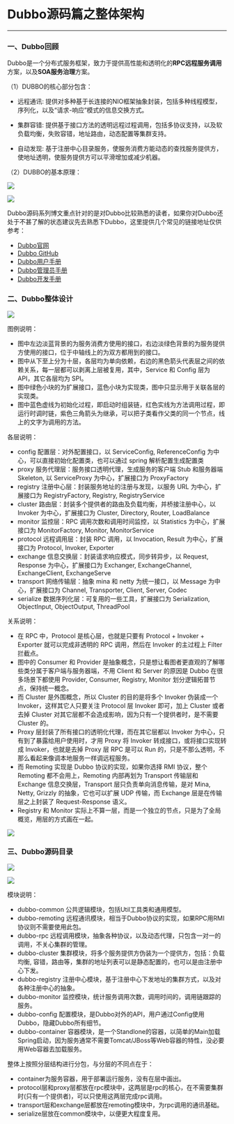 # Dubbo源码篇之整体架构 #
***

### 一、Dubbo回顾 ###

Dubbo是一个分布式服务框架，致力于提供高性能和透明化的**RPC远程服务调用**方案，以及**SOA服务治理**方案。

（1）DUBBO的核心部分包含：


- 远程通讯: 提供对多种基于长连接的NIO框架抽象封装，包括多种线程模型，序列化，以及“请求-响应”模式的信息交换方式。


- 集群容错: 提供基于接口方法的透明远程过程调用，包括多协议支持，以及软负载均衡，失败容错，地址路由，动态配置等集群支持。


- 自动发现: 基于注册中心目录服务，使服务消费方能动态的查找服务提供方，使地址透明，使服务提供方可以平滑增加或减少机器。


（2）DUBBO的基本原理：

![](https://i.imgur.com/N8Wcbg3.png)

![](https://i.imgur.com/9H6eyMZ.png)


Dubbo源码系列博文重点针对的是对Dubbo比较熟悉的读者，如果你对Dubbo还处于不甚了解的状态建议先去熟悉下Dubbo，这里提供几个常见的链接地址仅供参考：




- [Dubbo官网](http://dubbo.io/ "Dubbo官网")
- [Dubbo GitHub](https://github.com/dubbo)
- [Dubbo用户手册](http://dubbo.apache.org/books/dubbo-user-book/ "Dubbo用户手册")
- [Dubbo管理员手册](http://dubbo.apache.org/books/dubbo-admin-book/ "Dubbo管理员手册")
- [Dubbo开发手册](http://dubbo.apache.org/books/dubbo-dev-book/ "Dubbo开发手册")





### 二、Dubbo整体设计 ###

![](http://dubbo.apache.org/books/dubbo-dev-book/sources/images/dubbo-framework.jpg)


图例说明：

- 图中左边淡蓝背景的为服务消费方使用的接口，右边淡绿色背景的为服务提供方使用的接口，位于中轴线上的为双方都用到的接口。
- 图中从下至上分为十层，各层均为单向依赖，右边的黑色箭头代表层之间的依赖关系，每一层都可以剥离上层被复用，其中，Service 和 Config 层为 API，其它各层均为 SPI。
- 图中绿色小块的为扩展接口，蓝色小块为实现类，图中只显示用于关联各层的实现类。
- 图中蓝色虚线为初始化过程，即启动时组装链，红色实线为方法调用过程，即运行时调时链，紫色三角箭头为继承，可以把子类看作父类的同一个节点，线上的文字为调用的方法。


各层说明：

- config 配置层：对外配置接口，以 ServiceConfig, ReferenceConfig 为中心，可以直接初始化配置类，也可以通过 spring 解析配置生成配置类
- proxy 服务代理层：服务接口透明代理，生成服务的客户端 Stub 和服务器端 Skeleton, 以 ServiceProxy 为中心，扩展接口为 ProxyFactory
- registry 注册中心层：封装服务地址的注册与发现，以服务 URL 为中心，扩展接口为 RegistryFactory, Registry, RegistryService
- cluster 路由层：封装多个提供者的路由及负载均衡，并桥接注册中心，以 Invoker 为中心，扩展接口为 Cluster, Directory, Router, LoadBalance
- monitor 监控层：RPC 调用次数和调用时间监控，以 Statistics 为中心，扩展接口为 MonitorFactory, Monitor, MonitorService
- protocol 远程调用层：封装 RPC 调用，以 Invocation, Result 为中心，扩展接口为 Protocol, Invoker, Exporter
- exchange 信息交换层：封装请求响应模式，同步转异步，以 Request, Response 为中心，扩展接口为 Exchanger, ExchangeChannel,
ExchangeClient, ExchangeServe
- transport 网络传输层：抽象 mina 和 netty 为统一接口，以 Message 为中心，扩展接口为 Channel, Transporter, Client, Server, Codec
- serialize 数据序列化层：可复用的一些工具，扩展接口为 Serialization, ObjectInput, ObjectOutput, ThreadPool


关系说明：

- 在 RPC 中，Protocol 是核心层，也就是只要有 Protocol + Invoker + Exporter 就可以完成非透明的 RPC 调用，然后在 Invoker 的主过程上 Filter 拦截点。
- 图中的 Consumer 和 Provider 是抽象概念，只是想让看图者更直观的了解哪些类分属于客户端与服务器端，不用 Client 和 Server 的原因是 Dubbo 在很多场景下都使用 Provider, Consumer, Registry, Monitor 划分逻辑拓普节点，保持统一概念。
- 而 Cluster 是外围概念，所以 Cluster 的目的是将多个 Invoker 伪装成一个 Invoker，这样其它人只要关注 Protocol 层 Invoker 即可，加上 Cluster 或者去掉 Cluster 对其它层都不会造成影响，因为只有一个提供者时，是不需要 Cluster 的。
- Proxy 层封装了所有接口的透明化代理，而在其它层都以 Invoker 为中心，只有到了暴露给用户使用时，才用 Proxy 将 Invoker 转成接口，或将接口实现转成 Invoker，也就是去掉 Proxy 层 RPC 是可以 Run 的，只是不那么透明，不那么看起来像调本地服务一样调远程服务。
- 而 Remoting 实现是 Dubbo 协议的实现，如果你选择 RMI 协议，整个 Remoting 都不会用上，Remoting 内部再划为 Transport 传输层和 Exchange 信息交换层，Transport 层只负责单向消息传输，是对 Mina, Netty, Grizzly 的抽象，它也可以扩展 UDP 传输，而 Exchange 层是在传输层之上封装了 Request-Response 语义。
- Registry 和 Monitor 实际上不算一层，而是一个独立的节点，只是为了全局概览，用层的方式画在一起。



![](https://i.imgur.com/KtLf8IY.png)




### 三、Dubbo源码目录 ###

![](https://i.imgur.com/TatpHFr.png)

![](http://dubbo.apache.org/books/dubbo-dev-book/sources/images/dubbo-modules.jpg)

模块说明：


- dubbo-common 公共逻辑模块，包括Util工具类和通用模型。
- dubbo-remoting 远程通讯模块，相当于Dubbo协议的实现，如果RPC用RMI协议则不需要使用此包。
- dubbo-rpc 远程调用模块，抽象各种协议，以及动态代理，只包含一对一的调用，不关心集群的管理。
- dubbo-cluster 集群模块，将多个服务提供方伪装为一个提供方，包括：负载均衡, 容错，路由等，集群的地址列表可以是静态配置的，也可以是由注册中心下发。
- dubbo-registry 注册中心模块，基于注册中心下发地址的集群方式，以及对各种注册中心的抽象。
- dubbo-monitor 监控模块，统计服务调用次数，调用时间的，调用链跟踪的服务。
- dubbo-config 配置模块，是Dubbo对外的API，用户通过Config使用Dubbo，隐藏Dubbo所有细节。
- dubbo-container 容器模块，是一个Standlone的容器，以简单的Main加载Spring启动，因为服务通常不需要Tomcat/JBoss等Web容器的特性，没必要用Web容器去加载服务。


整体上按照分层结构进行分包，与分层的不同点在于：


- container为服务容器，用于部署运行服务，没有在层中画出。
- protocol层和proxy层都放在rpc模块中，这两层是rpc的核心，在不需要集群时(只有一个提供者)，可以只使用这两层完成rpc调用。
- transport层和exchange层都放在remoting模块中，为rpc调用的通讯基础。
- serialize层放在common模块中，以便更大程度复用。















